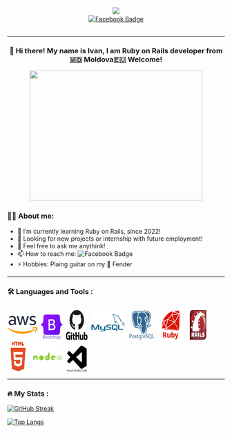 <div id="header" align="center">
  <img src="https://media.giphy.com/media/qgQUggAC3Pfv687qPC/giphy.gif" width="114"/>
</div>

<div id="badges" align="center">
  <a href="https://www.facebook.com/profile.php?id=100004105985310">
     <img src="https://img.shields.io/badge/Facebook-blue?logo=Facebook&logoColor=white&style=for-the-badge" alt="Facebook Badge"/>
  </a>
</div>

<div align="center">
  <img src="https://komarev.com/ghpvc/?username=IvanDBS&style=for-the-badge&color=blue" alt="" width="114"/>
  
---
### 👋 Hi there! My name is Ivan, I am Ruby on Rails developer from 🇲🇩 Moldova🇪🇺  Welcome!
</div>
<div align="center">
  <img src="https://media.giphy.com/media/wLNuW1tCKRiPmDV5Y4/giphy.gif" width="400" height="300"/>
</div>


 ### :man_technologist: About me:

- 🌱 I’m currently learning Ruby on Rails, since 2022!
- 👯 Looking for new projects or internship with future employment!
- 💬 Feel free to ask me anythink!
- 📫 How to reach me: <img src="https://img.shields.io/badge/Facebook-blue?logo=Facebook&logoColor=white&style=appveyor" alt="Facebook Badge"/>
- ⚡ Hobbies: Plaing guitar on my 🎸 Fender
  
---
 
          
### :hammer_and_wrench: Languages and Tools :
<div>
  <img src="https://raw.githubusercontent.com/devicons/devicon/1119b9f84c0290e0f0b38982099a2bd027a48bf1/icons/amazonwebservices/amazonwebservices-original-wordmark.svg" title="Amazon Web Service" alt="Java" width="70" height="70"/>&nbsp;
    <img src="https://raw.githubusercontent.com/devicons/devicon/1119b9f84c0290e0f0b38982099a2bd027a48bf1/icons/bootstrap/bootstrap-original-wordmark.svg" title="Bootstrap" alt="Java" width="50" height="60"/>&nbsp;
    <img src="https://raw.githubusercontent.com/devicons/devicon/1119b9f84c0290e0f0b38982099a2bd027a48bf1/icons/github/github-original-wordmark.svg" title="Java" alt="Git" width="50" height="70"/>&nbsp;
    <img src="https://raw.githubusercontent.com/devicons/devicon/1119b9f84c0290e0f0b38982099a2bd027a48bf1/icons/mysql/mysql-plain-wordmark.svg" title="Java" alt="MySQL" width="80" height="80"/>&nbsp;
    <img src="https://raw.githubusercontent.com/devicons/devicon/1119b9f84c0290e0f0b38982099a2bd027a48bf1/icons/postgresql/postgresql-plain-wordmark.svg" title="Java" alt="PostgreSQL" width="60" height="70"/>&nbsp;
     <img src="https://raw.githubusercontent.com/devicons/devicon/1119b9f84c0290e0f0b38982099a2bd027a48bf1/icons/ruby/ruby-plain-wordmark.svg" title="Java" alt="Ruby" width="60" height="70"/>&nbsp
      <img src="https://raw.githubusercontent.com/devicons/devicon/1119b9f84c0290e0f0b38982099a2bd027a48bf1/icons/rails/rails-original-wordmark.svg" title="Java" alt="Rails" width="50" height="70"/>&nbsp;
  <img src="https://raw.githubusercontent.com/devicons/devicon/1119b9f84c0290e0f0b38982099a2bd027a48bf1/icons/html5/html5-plain-wordmark.svg" title="Java" alt="HTML" width="50" height="70"/>&nbsp;
     <img src="https://raw.githubusercontent.com/devicons/devicon/1119b9f84c0290e0f0b38982099a2bd027a48bf1/icons/nodejs/nodejs-plain-wordmark.svg" title="Java" alt="NodeJS" width="70" height="70"/>&nbsp
      <img src="https://raw.githubusercontent.com/devicons/devicon/1119b9f84c0290e0f0b38982099a2bd027a48bf1/icons/vscode/vscode-plain-wordmark.svg" title="Java" alt="VSCode" width="50" height="60"/>&nbsp;
    </div>


---


### :fire: My Stats :
    
[![GitHub Streak](http://github-readme-streak-stats.herokuapp.com?user=IvanDBS&theme=blood&hide_border=true&date_format=M%20j%5B%2C%20Y%5D)](https://git.io/streak-stats)

[![Top Langs](https://github-readme-stats.vercel.app/api/top-langs/?username=IvanDBS)](https://github.com/anuraghazra/github-readme-stats)
    
    
    
</div>
